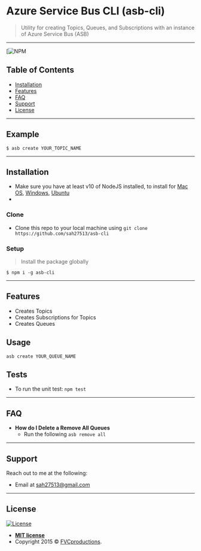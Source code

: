 # Azure Service Bus CLI (asb-cli)

> Utility for creating Topics, Queues, and Subscriptions with an instance of Azure Service Bus (ASB)

---

[![NPM](https://img.shields.io/badge/npm-v6.3.0-blue)

## Table of Contents

- [Installation](#installation)
- [Features](#features)
- [FAQ](#faq)
- [Support](#support)
- [License](#license)

---

## Example

```shell
$ asb create YOUR_TOPIC_NAME
```

---

## Installation

- Make sure you have at least v10 of NodeJS installed, to install for [Mac OS](https://treehouse.github.io/installation-guides/mac/node-mac.html), [Windows](https://nodejs.org/en/download/), [Ubuntu](https://hackernoon.com/how-to-install-node-js-on-ubuntu-16-04-18-04-using-nvm-node-version-manager-668a7166b854)
-

### Clone

- Clone this repo to your local machine using `git clone https://github.com/sah27513/asb-cli`

### Setup

> Install the package globally

```shell
$ npm i -g asb-cli
```

---

## Features

- Creates Topics
- Creates Subscriptions for Topics
- Creates Queues

## Usage

```
asb create YOUR_QUEUE_NAME
```

## Tests

- To run the unit test: `npm test`

---

## FAQ

- **How do I Delete a Remove All Queues**
  - Run the following `asb remove all`

---

## Support

Reach out to me at the following:

- Email at <a href="mailto:sah27513@gmail.com" target="_blank">sah27513@gmail.com</a>

---

## License

[![License](http://img.shields.io/:license-mit-blue.svg?style=flat-square)](http://badges.mit-license.org)

- **[MIT license](http://opensource.org/licenses/mit-license.php)**
- Copyright 2015 © <a href="http://fvcproductions.com" target="_blank">FVCproductions</a>.
